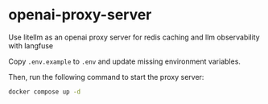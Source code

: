 # openai-proxy-server

Use litellm as an openai proxy server for redis caching and llm observability with langfuse

Copy `.env.example` to `.env` and update missing environment variables.

Then, run the following command to start the proxy server:

```bash
docker compose up -d
```
